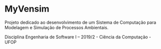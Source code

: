 # MyVensim
 
Projeto dedicado ao desenvolvimento de um Sistema de Computação para Modelagem e Simulação de Processos Ambientais.

Disciplina Engenharia de Software I – 2019/2 - Ciência da Computação - UFOP
